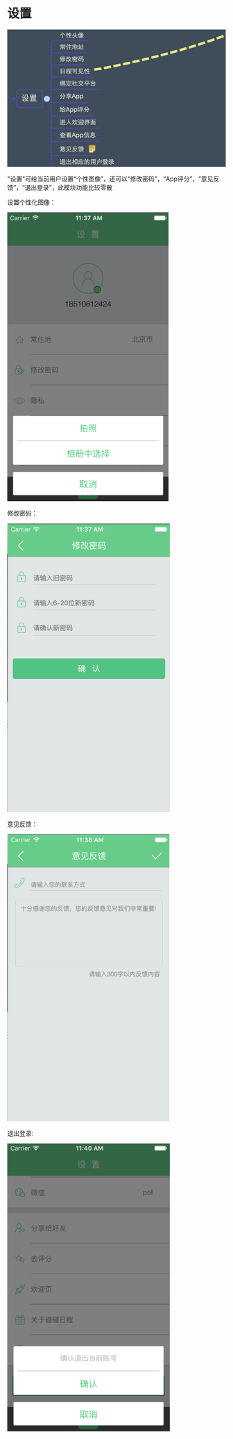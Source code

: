 # 设置

![设置模块](设置模块1.png)


"设置"可给当前用户设置“个性图像”，还可以“修改密码”，“App评分”，“意见反馈”，“退出登录”，此模块功能比较零散




设置个性化图像：


![设置图像](设置图像.png)


修改密码：

![修改密码](修改密码.png)


意见反馈：

![意见反馈](意见反馈.png)


退出登录:

![退出登录](退出登录.png)



